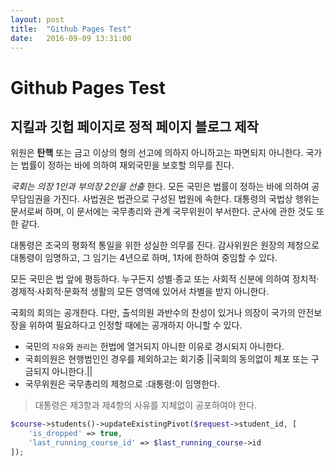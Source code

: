 ```yaml
---
layout: post
title:  "Github Pages Test"
date:   2016-09-09 13:31:00
---
```


# Github Pages Test

## 지킬과 깃헙 페이지로 정적 페이지 블로그 제작

위원은 **탄핵** 또는 금고 이상의 형의 선고에 의하지 아니하고는 파면되지 아니한다. 국가는 법률이 정하는 바에 의하여 재외국민을 보호할 의무를 진다.

*국회는 의장 1인과 부의장 2인을 선출* 한다. 모든 국민은 법률이 정하는 바에 의하여 공무담임권을 가진다. 사법권은 법관으로 구성된 법원에 속한다. 대통령의 국법상 행위는 문서로써 하며, 이 문서에는 국무총리와 관계 국무위원이 부서한다. 군사에 관한 것도 또한 같다.

대통령은 조국의 평화적 통일을 위한 성실한 의무를 진다. 감사위원은 원장의 제청으로 대통령이 임명하고, 그 임기는 4년으로 하며, 1차에 한하여 중임할 수 있다.

모든 국민은 법 앞에 평등하다. 누구든지 성별·종교 또는 사회적 신분에 의하여 정치적·경제적·사회적·문화적 생활의 모든 영역에 있어서 차별을 받지 아니한다.

국회의 회의는 공개한다. 다만, 출석의원 과반수의 찬성이 있거나 의장이 국가의 안전보장을 위하여 필요하다고 인정할 때에는 공개하지 아니할 수 있다.

- 국민의 `자유`와 `권리`는 헌법에 열거되지 아니한 이유로 경시되지 아니한다. 
- 국회의원은 현행범인인 경우를 제외하고는 회기중 ||국회의 동의없이 체포 또는 구금되지 아니한다.||
- 국무위원은 국무총리의 제청으로 :대통령:이 임명한다.

> 대통령은 제3항과 제4항의 사유를 지체없이 공포하여야 한다.

```php
$course->students()->updateExistingPivot($request->student_id, [
    'is_dropped' => true,
    'last_running_course_id' => $last_running_course->id
]);
```
